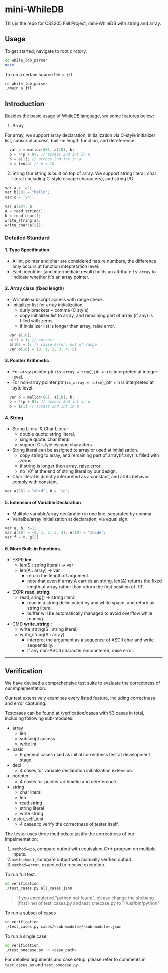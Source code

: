 # mini-WhileDB
This is the repo for CS2205 Fall Project, mini-WhileDB with string and array.

## Usage

To get started, navigate to root dirctory.
```bash
cd while_ldb_parser 
make
```
To run a certain source file `a.jtl`
```bash
cd while_ldb_parser 
./main a.jtl
```

## Introduction
Besides the basic usage of WhileDB language, we some features below:

1. Array

For array, we support array declaration, initialization via C-style initializer list, subscript access, built-in length function, and dereference.

```cpp
  var p = malloc(80), a[10], b;
  b = *(p + 8); // access 2nd int in p
  b = a[1]; // access 2nd int in a
  b = len(a) // b = 10
```

2. String
Our string is built on top of array.
We support string literal, char literal (including C-style escape characters), and string I/O.
```cpp
var a = 'a';
var b[10] = "hello";
var c = '\n';
```

``` cpp
var a[10], b;
a = read_string();
b = read_char();
write_string(a);
write_char(a[5]);
```

### Detailed Standard

#### 1. Type Specification
  - Allint, pointer and char are considered nature numbers, the difference only occurs at function intepretation level.
  - Each identifier (and intermediate result) holds an attribute `is_array` to indicate whether it's an array pointer.

#### 2. Array class (fixed length)
  - Writable subscript access with range check.
  - Initializer list for array initialization.
    - curly brackets + comma (C style)
    - copy initializer list to array, and remaining part of array (if any) is filled with zeros.
    - if initializer list is longer than array, raise error.
```cpp
  var a[10];
  a[1] = 1; // correct
  a[10] = 1; // raise error, out of range
  var b[10] = {0, 1, 2, 3, 4, 5}
```

#### 3. Pointer Arithmetic
  - For array pointer ptr (`is_array = true`), ptr + n is interpreted at integer level.
  - For non-array pointer ptr (`is_array = false`), ptr + n is interpreted at byte level.
```cpp
  var p = malloc(80), a[10], b;
  b = *(p + 8); // access 2nd int in p
  b = a[1] // access 2nd int in a
```

#### 4. String
  - String Literal & Char Literal
    - double quote: string literal.
    - single quote: char literal.
    - support C-style escape characters.
  - String literal can be assigned to array or used at initialization.
    - copy string to array, and remaining part of array(if any) is filled with zeros.
    - if string is longer then array, raise error.
    - no '\0' at the end of string literal by our design.
  - Char literal is directly interpreted as a constant, and all its behavior comply with constant.
```cpp
var a[10] = "abcd", b = '\n';
```
  
#### 5. Extension of Variable Declaration
  - Mulitple variable/array declaration in one line, separated by comma.
  - Vairalbe/array initialization at declaration, via equal sign.

```cpp
var a, b, c=1;
var d[10] = {0, 1, 2, 3, 4}, e[10] = "abcde";
var f = 0, g[5]
```
  
#### 6. More Built-in Functions.
  - EXPR **len**: 
    - len(S : string literal) -> var
    - len(A : array) -> var
      - return the length of argument.
      - note that even if array A carries an string, len(A) returns the fixed length of array rather than return the first position of '\0'.
  - EXPR **read_string**:
    - read_sring() -> string literal
      - read in a string deliminated by any white space, and return as string literal.
      - buffer will be automatically managed to avoid overflow while reading.
  - CMD **write_string** :
    - write_string(S : string literal)
    - write_string(A : array)
      - interpret the argument as a sequence of ASCII char and write sequentially. 
      - if any non-ASCII character encountered, raise error.

---

## Verification
We have devised a comprehensive test suite to evaluate the correctness of our implementation.

Our test extensively examines every listed feature, including correctness and error capturing.

Testcases can be found at /verfication/cases with 53 cases in total, including following sub-modules:

- array
  - len
  - subscript access
  - write int
- basic
  - 9 general cases used as initial correctness test at development stage.
- decl
  - 4 cases for variable declaration initialization extension.
- porinter
  - 4 cases for pointer arithmetic and dereference.
- string
  - char literal
  - len
  - read string
  - string literal
  - write string
- tester_self_test
  - 4 cases to verify the correctness of tester itself.

The tester uses three methods to justify the correctness of our impelmentation:
  1. `method=cpp`, compare output with equivalent C++ program on multiple inputs.
  1. `method=out`, compare output with manually verified output.
  1. `method=error`, expected to receive exception.


To run full test:
``` bash
cd verification
./test_cases.py all_cases.json
```
> if you encoutered "python not found", please change the shebang (first line) of test_cases.py and test_onecase.py to "!/usr/bin/python"

To run a subset of cases
```bash
cd verification
./test_cases.py cases/<sub-module>/<sub-module>.json
```

To run a single case:
```bash
cd verification
./test_onecase.py -n <case_path>
```



For detailed arguments and case setup, please refer to comments in `test_cases.py` and `test_onecase.py`.
